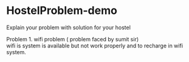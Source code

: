 # HostelProblem-demo
Explain your problem with solution for your hostel

Problem 1. wifi problem ( problem faced by sumit sir)<br>
wifi is system is available but not work properly and to recharge in wifi system.
